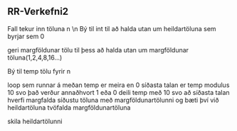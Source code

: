 ## RR-Verkefni2

Fall tekur inn töluna n \n
  Bý til int til að halda utan um heildartöluna sem byrjar sem 0
  
  geri margföldunar tölu til þess að halda utan um margföldunar töluna(1,2,4,8,16...)
  
  Bý til temp tölu fyrir n
  
  loop sem runnar á meðan temp er meira en 0
    síðasta talan er temp modulus 10 svo það verður annaðhvort 1 eða 0
    deili temp með 10 svo að síðasta talan hverfi
    margfalda síðustu töluna með margföldunartölunni og bæti því við heildartöluna
    tvöfalda margföldunartöluna
    
  skila heildartölunni
